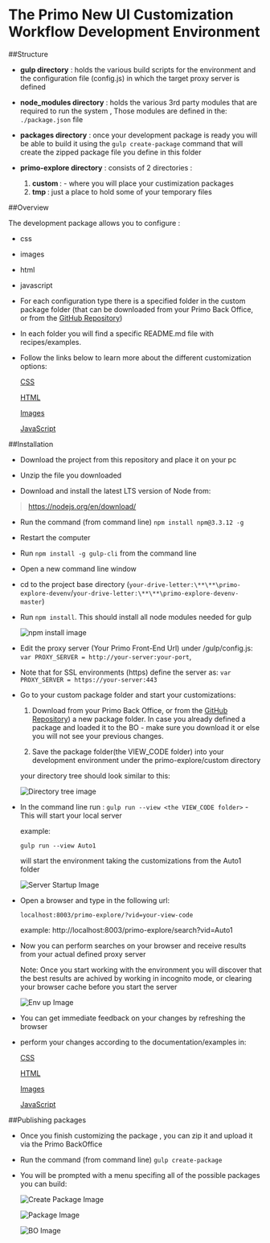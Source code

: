 


# The Primo New UI Customization Workflow Development Environment


##Structure

- <b>gulp directory</b> : holds the various build scripts for the environment and the configuration file (config.js) in which the target proxy server is defined

- <b>node_modules directory</b> : holds the various 3rd party modules that are required to run the system , Those modules are defined in the:
`./package.json` file

- <b>packages directory</b> : once your development package is ready you will be able to build it using the `gulp create-package` command that will create the zipped package file you define in this folder

- <b>primo-explore directory</b> : consists of 2 directories :
   1. <b> custom </b> : - where you will place your custimization packages
   2. <b> tmp </b> : just a place to hold some of your temporary files

##Overview

The development package allows you to configure :

- css

- images

- html

- javascript


- For each configuration type there is a specified folder in the custom package folder (that can be downloaded from your Primo Back Office, or from the [GitHub Repository](https://github.com/ExLibrisGroup/primo-explore-package "primo-explore-package repository"))
- In each folder you will find a specific README.md file with recipes/examples.

- Follow the links below to learn more about the different customization options:

    [CSS](https://github.com/ExLibrisGroup/primo-explore-package/tree/master/VIEW_CODE/css "css documentation")

    [HTML](https://github.com/ExLibrisGroup/primo-explore-package/tree/master/VIEW_CODE/html "html documentation")

    [Images](https://github.com/ExLibrisGroup/primo-explore-package/tree/master/VIEW_CODE/img "images documentation")

    [JavaScript](https://github.com/ExLibrisGroup/primo-explore-package/tree/master/VIEW_CODE/js "javascript documentation")


##Installation

-  Download the project from this repository and place it on your pc

-  Unzip the file you downloaded

-  Download and install the latest LTS version of Node from: 

> https://nodejs.org/en/download/


-  Run the command (from command line) `npm install npm@3.3.12 -g`

-  Restart the computer

-  Run `npm install -g gulp-cli` from the command line

-  Open a new command line window

-  cd to the project base directory (`your-drive-letter:\**\**\primo-explore-devenv`/`your-drive-letter:\**\**\primo-explore-devenv-master`)

-  Run `npm install`. This should install all node modules needed for gulp

    ![npm install image](./help_files/npmInstall.png "Running npm install")

-  Edit the proxy server (Your Primo Front-End Url) under /gulp/config.js: `var PROXY_SERVER = http://your-server:your-port`,

-  Note that for SSL environments (https) define the server as: `var PROXY_SERVER = https://your-server:443`
-  Go to your custom package folder and start your customizations:
    1.  Download from your Primo Back Office, or from the [GitHub Repository](https://github.com/ExLibrisGroup/primo-explore-package "primo-explore-package repository")) a new package folder.
    In case you already defined a package and loaded it to the BO - make sure you download it or else you will not see your previous changes.

    2.  Save the package folder(the VIEW_CODE folder) into your development environment under the primo-explore/custom directory

    your directory tree should look similar to this:

    ![Directory tree image](./help_files/direcoryTree.png "Directory tree")

-  In the command line run : `gulp run --view <the VIEW_CODE folder>` - This will start your local server

    example:

    `gulp run --view Auto1`

     will start the environment taking the customizations from the Auto1 folder

    ![Server Startup Image](./help_files/serverStartup.png "Server Startup")

-  Open a browser and type in the following url:

   `localhost:8003/primo-explore/?vid=your-view-code`

    example: http://localhost:8003/primo-explore/search?vid=Auto1

-  Now you can perform searches on your browser and receive results from your actual defined proxy server

    Note: Once you start working with the environment you will discover that the best results are achived by working in incognito mode, or clearing your browser cache before you start the server

    ![Env up Image](./help_files/searchResults.png "Env up")

-  You can get immediate feedback on your changes by refreshing the browser

-  perform your changes according to the documentation/examples in:

    [CSS](https://github.com/ExLibrisGroup/primo-explore-package/tree/master/VIEW_CODE/css "css documentation")

    [HTML](https://github.com/ExLibrisGroup/primo-explore-package/tree/master/VIEW_CODE/html "html documentation")

    [Images](https://github.com/ExLibrisGroup/primo-explore-package/tree/master/VIEW_CODE/img "images documentation")

    [JavaScript](https://github.com/ExLibrisGroup/primo-explore-package/tree/master/VIEW_CODE/js "javascript documentation")



##Publishing packages
-   Once you finish customizing the package , you can zip it and upload it via the Primo BackOffice
-   Run the command (from command line) `gulp create-package`
-   You will be prompted with a menu specifing all of the possible packages you can build:


    ![Create Package Image](./help_files/createPackage.png "Create Package up")

    ![Package Image](./help_files/packages.png "Package up")

    ![BO Image](./help_files/bo.png "BO up")
